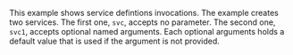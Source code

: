 This example shows service defintions invocations. The example
creates two services. The first one, `svc`, accepts no parameter.
The second one, `svc1`, accepts optional named arguments. Each
optional arguments holds a default value that is used if the
argument is not provided.
